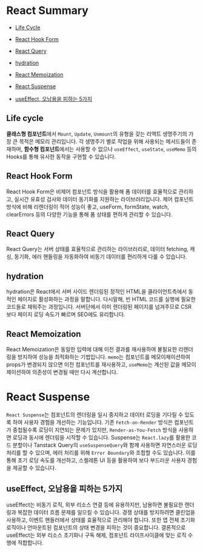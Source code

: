 # React Summary

- [Life Cycle](#lifecycle)
- [React Hook Form](#react-hook-form)
- [React Query](#react-query)
- [hydration](#hydration)
- [React Memoization](#react-memoization)

- [React Suspense](#react-suspense)

- [useEffect, 오남용을 피하는 5가지](#useeffect-오남용을-피하는-5가지)


## Life cycle

**클래스형 컴포넌트**에서 `Mount`, `Update`, `Unmount`의 유형을 갖는 리액트 생명주기의 가장 큰 목적은 메모리 관리입니다. 각 생명주기 별로 작업을 위해 사용되는 메서드들이 존재하며, **함수형 컴포넌트**에서는 사용할 수 없으나 `useEffect`, `useState`, `useMemo` 등의 Hooks를 통해 유사한 동작을 구현할 수 있습니다.

## React Hook Form

React Hook Form은 비제어 컴포넌트 방식을 활용해 폼 데이터를 효율적으로 관리하고, 실시간 유효성 검사와 데이터 동기화를 지원하는 라이브러리입니다. 제어 컴포넌트 방식에 비해 리렌더링이 적어 성능이 좋고, useForm, formState, watch, clearErrors 등의 다양한 기능을 통해 폼 상태를 편하게 관리할 수 있습니다.

## React Query

React Query는 서버 상태를 효율적으로 관리하는 라이브러리로, 데이터 fetching, 캐싱, 동기화, 에러 핸들링을 자동화하여 비동기 데이터를 편리하게 다룰 수 있습니다.

## hydration

hydration은 React에서 서버 사이드 렌더링된 정적인 HTML을 클라이언트측에서 동적인 페이지로 활성화하는 과정을 말합니다. 다시말해, 빈 HTML 코드를 실행에 필요한 코드들로 채워주는 과정입니다. 서버단에서 이미 렌더링된 페이지를 넘겨주므로 CSR 보다 페이지 로딩 속도가 빠르며 SEO에도 유리합니다.

## React Memoization

React Memoization은 동일한 입력에 대해 이전 결과를 재사용하여 불필요한 리렌더링을 방지하여 성능을 최적화하는 기법입니다. `memo`는 컴포넌트를 메모이제이션하여 props가 변경되지 않으면 이전 컴포넌트를 재사용하고, `useMemo`는 계산된 값을 메모이제이션하여 의존성이 변경될 때만 다시 계산합니다.

# React Suspense

`React Suspense`는 컴포넌트의 렌더링을 일시 중지하고 데이터 로딩을 기다릴 수 있도록 하여 사용자 경험을 개선하는 기능입니다. 기존 `Fetch-on-Render` 방식은 컴포넌트가 중첩될수록 로딩이 지연되는 문제가 있지만, `Render-as-You-Fetch` 방식을 사용하면 로딩과 동시에 렌더링을 시작할 수 있습니다. Suspense는 `React.lazy`를 활용한 코드 분할이나 Tanstack Query의 `useSuspenseQuery`와 함께 사용하면 자연스러운 로딩 처리를 할 수 있으며, 에러 처리를 위해 `Error Boundary`와 조합할 수도 있습니다. 이를 통해 초기 로딩 속도를 개선하고, 스켈레톤 UI 등을 활용하여 보다 부드러운 사용자 경험을 제공할 수 있습니다.

## useEffect, 오남용을 피하는 5가지

useEffect는 비동기 로직, 외부 리소스 연결 등에 유용하지만, 남용하면 불필요한 렌더링과 복잡한 데이터 흐름 문제를 일으킬 수 있습니다. 경쟁 상태를 방지하려면 클린업을 사용하고, 이벤트 핸들러에서 상태를 효율적으로 관리해야 합니다. 또한 앱 전체 초기화 로직이나 언마운트된 컴포넌트의 상태 변경을 피하는 것이 중요합니다. 결론적으로 useEffect는 외부 리소스 초기화나 구독 해제, 컴포넌트 라이프사이클에 맞는 로직 수행에 적합합니다.

